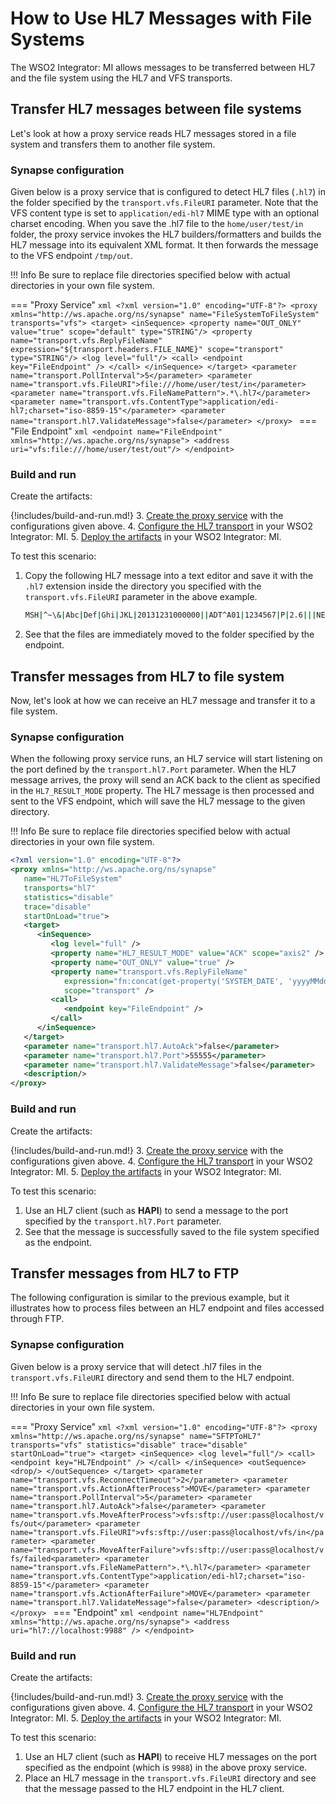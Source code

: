 # How to Use HL7 Messages with File Systems

The WSO2 Integrator: MI allows messages to be transferred between HL7 and the file system using the HL7 
and VFS transports.

## Transfer HL7 messages between file systems

Let's look at how a proxy service reads HL7 messages stored in a file system and transfers them to another file system.

### Synapse configuration

Given below is a proxy service that is configured to detect HL7 files (`.hl7`) in the folder specified by the `transport.vfs.FileURI` parameter. Note that the VFS content type is set to `application/edi-hl7` MIME type with an optional charset encoding. When you save the .hl7 file to the `home/user/test/in` folder, the proxy service invokes the HL7 builders/formatters and builds the HL7 message into its equivalent XML format. It then forwards the message to the VFS endpoint `/tmp/out`.

!!! Info
    Be sure to replace file directories specified below with actual directories in your own file system.

=== "Proxy Service"
    ```xml
    <?xml version="1.0" encoding="UTF-8"?>
    <proxy xmlns="http://ws.apache.org/ns/synapse" name="FileSystemToFileSystem" transports="vfs">
      <target>
         <inSequence>
            <property name="OUT_ONLY" value="true" scope="default" type="STRING"/>
            <property name="transport.vfs.ReplyFileName" expression="${transport.headers.FILE_NAME}" scope="transport" type="STRING"/>
            <log level="full"/>
            <call>
               <endpoint key="FileEndpoint" />
            </call>
         </inSequence>
      </target>
      <parameter name="transport.PollInterval">5</parameter>
      <parameter name="transport.vfs.FileURI">file:///home/user/test/in</parameter>
      <parameter name="transport.vfs.FileNamePattern">.*\.hl7</parameter>
      <parameter name="transport.vfs.ContentType">application/edi-hl7;charset="iso-8859-15"</parameter>
      <parameter name="transport.hl7.ValidateMessage">false</parameter>
    </proxy>
    ```
=== "File Endpoint"
    ```xml
    <endpoint name="FileEndpoint" xmlns="http://ws.apache.org/ns/synapse">
       <address uri="vfs:file:///home/user/test/out"/>
    </endpoint>
    ```

### Build and run

Create the artifacts:

{!includes/build-and-run.md!}
3. [Create the proxy service]({{base_path}}/develop/creating-artifacts/creating-a-proxy-service) with the configurations given above.
4. [Configure the HL7 transport]({{base_path}}/install-and-setup/setup/transport-configurations/configuring-transports/#configuring-the-hl7-transport) in your WSO2 Integrator: MI.
5. [Deploy the artifacts]({{base_path}}/develop/deploy-artifacts) in your WSO2 Integrator: MI.

To test this scenario:

1.	Copy the following HL7 message into a text editor and save it with the `.hl7` extension inside the directory you specified with the `transport.vfs.FileURI` parameter in the above example.

	```bash
	MSH|^~\&|Abc|Def|Ghi|JKL|20131231000000||ADT^A01|1234567|P|2.6|||NE|NE|CH|
	```
	
2.	See that the files are immediately moved to the folder specified by the endpoint.

## Transfer messages from HL7 to file system

Now, let's look at how we can receive an HL7 message and transfer it to a file system. 

### Synapse configuration

When the following proxy service runs, an HL7 service will start listening on the port defined by the `transport.hl7.Port` parameter. When the HL7 message arrives, the proxy will send an ACK back to the client as specified in the `HL7_RESULT_MODE` property. The HL7 message is then processed and sent to the VFS endpoint, which will save the HL7 message to the given directory.

!!! Info
    Be sure to replace file directories specified below with actual directories in your own file system. 

```xml
<?xml version="1.0" encoding="UTF-8"?>
<proxy xmlns="http://ws.apache.org/ns/synapse"
   name="HL7ToFileSystem"
   transports="hl7"
   statistics="disable"
   trace="disable"
   startOnLoad="true">
   <target>
      <inSequence>
         <log level="full" />
         <property name="HL7_RESULT_MODE" value="ACK" scope="axis2" />
         <property name="OUT_ONLY" value="true" />
         <property name="transport.vfs.ReplyFileName"
            expression="fn:concat(get-property('SYSTEM_DATE', 'yyyyMMdd.HHmmssSSS'), '.xml')"
            scope="transport" />
         <call>
            <endpoint key="FileEndpoint" />
         </call>
      </inSequence>
   </target>
   <parameter name="transport.hl7.AutoAck">false</parameter>
   <parameter name="transport.hl7.Port">55555</parameter>
   <parameter name="transport.hl7.ValidateMessage">false</parameter>
   <description/>
</proxy>
```

### Build and run

Create the artifacts:

{!includes/build-and-run.md!}
3. [Create the proxy service]({{base_path}}/develop/creating-artifacts/creating-a-proxy-service) with the configurations given above.
4. [Configure the HL7 transport]({{base_path}}/install-and-setup/setup/transport-configurations/configuring-transports/#configuring-the-hl7-transport) in your WSO2 Integrator: MI.
5. [Deploy the artifacts]({{base_path}}/develop/deploy-artifacts) in your WSO2 Integrator: MI.

To test this scenario: 

1.	Use an HL7 client (such as <b>HAPI</b>) to send a message to the port specified by the `transport.hl7.Port` parameter. 
2.	See that the message is successfully saved to the file system specified as the endpoint.

## Transfer messages from HL7 to FTP

The following configuration is similar to the previous example, but it illustrates how to process files between an HL7 endpoint and files accessed through FTP.

### Synapse configuration

Given below is a proxy service that will detect .hl7 files in the `transport.vfs.FileURI` directory and send them to the HL7 endpoint.

!!! Info
    Be sure to replace file directories specified below with actual directories in your own file system.

=== "Proxy Service"
    ```xml
    <?xml version="1.0" encoding="UTF-8"?>
    <proxy xmlns="http://ws.apache.org/ns/synapse"
          name="SFTPToHL7"
          transports="vfs"
          statistics="disable"
          trace="disable"
          startOnLoad="true">
       <target>
          <inSequence>
             <log level="full"/>
             <call>
                <endpoint key="HL7Endpoint" />
             </call>
          </inSequence>
          <outSequence>
             <drop/>
          </outSequence>
       </target>
       <parameter name="transport.vfs.ReconnectTimeout">2</parameter>
       <parameter name="transport.vfs.ActionAfterProcess">MOVE</parameter>
       <parameter name="transport.PollInterval">5</parameter>
       <parameter name="transport.hl7.AutoAck">false</parameter>
       <parameter name="transport.vfs.MoveAfterProcess">vfs:sftp://user:pass@localhost/vfs/out</parameter>
       <parameter name="transport.vfs.FileURI">vfs:sftp://user:pass@localhost/vfs/in</parameter>
       <parameter name="transport.vfs.MoveAfterFailure">vfs:sftp://user:pass@localhost/vfs/failed<parameter>
       <parameter name="transport.vfs.FileNamePattern">.*\.hl7</parameter>
       <parameter name="transport.vfs.ContentType">application/edi-hl7;charset="iso-8859-15"</parameter>
       <parameter name="transport.vfs.ActionAfterFailure">MOVE</parameter>
       <parameter name="transport.hl7.ValidateMessage">false</parameter>
       <description/>
    </proxy>
    ```
=== "Endpoint"
    ```xml
    <endpoint name="HL7Endpoint" xmlns="http://ws.apache.org/ns/synapse">
       <address uri="hl7://localhost:9988" />
    </endpoint>
    ```

### Build and run

Create the artifacts:

{!includes/build-and-run.md!}
3. [Create the proxy service]({{base_path}}/develop/creating-artifacts/creating-a-proxy-service) with the configurations given above.
4. [Configure the HL7 transport]({{base_path}}/install-and-setup/setup/transport-configurations/configuring-transports/#configuring-the-hl7-transport) in your WSO2 Integrator: MI.
5. [Deploy the artifacts]({{base_path}}/develop/deploy-artifacts) in your WSO2 Integrator: MI.

To test this scenario: 

1.	Use an HL7 client (such as <b>HAPI</b>) to receive HL7 messages on the port specified as the endpoint (which is `9988`) in the above proxy service. 
2.	Place an HL7 message in the `transport.vfs.FileURI` directory and see that the message passed to the HL7 endpoint in the HL7 client.
